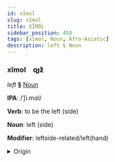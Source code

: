 ```yaml
---
id: xîmol
slug: xîmol
title: XÎMOL
sidebar_position: 458
tags: [xîmol, Noun, Afro-Asiatic]
description: left § Noun
---
```


### xîmol&emsp;<span kind="abugida">ɋɟƶ͊</span>

*left* **§** [Noun](../../tags/Noun)

**IPA**: /ˈʃi.mɑl/

**Verb**: to be the left (side)

**Noun**: left (side)

**Modifier**: leftside-related/left(hand)

<details>
    <summary>Origin</summary>
    Arabic شِمَال šimāl /ʃi.maːl/<br/>
    <em>Afro-Asiatic Language Family</em>
</details>